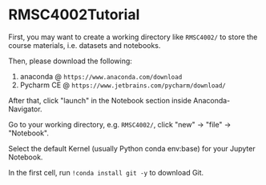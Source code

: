 # RMSC4002Tutorial

First, you may want to create a working directory like ```RMSC4002/``` to store the course materials, i.e. datasets and notebooks.

Then, please download the following:

1. anaconda @ ```https://www.anaconda.com/download```
2. Pycharm CE @ ```https://www.jetbrains.com/pycharm/download/```

After that, click "launch" in the Notebook section inside Anaconda-Navigator.

Go to your working directory, e.g. ```RMSC4002/```, click "new" -> "file" -> "Notebook".

Select the default Kernel (usually Python conda env:base) for your Jupyter Notebook.

In the first cell, run ```!conda install git -y``` to download Git.


